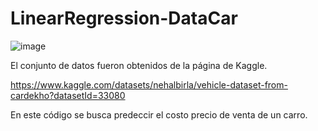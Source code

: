 # LinearRegression-DataCar

![image](https://user-images.githubusercontent.com/79030976/235377149-5fbb6c7d-846d-4076-999f-11eb7f962c60.png)
 
 El conjunto de datos fueron obtenidos de la página de Kaggle.
 
 https://www.kaggle.com/datasets/nehalbirla/vehicle-dataset-from-cardekho?datasetId=33080
 
 En este código se busca predeccir el costo precio de venta de un carro.
